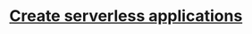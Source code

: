 # [Create serverless applications](https://docs.microsoft.com/en-us/learn/paths/create-serverless-applications/)

### 
